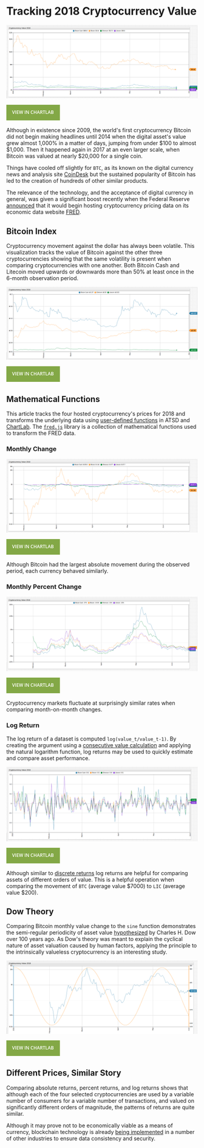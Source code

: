 # Tracking 2018 Cryptocurrency Value

![](./images/crypto-value-2018.png)

[![](./images/button.png)](https://apps.axibase.com/chartlab/71df6f9f#fullscreen)

Although in existence since 2009, the world's first cryptocurrency Bitcoin did not begin making headlines until 2014 when the digital asset's value grew almost 1,000% in a matter of days, jumping from under $100 to almost $1,000. Then it happened again in 2017 at an even larger scale, when Bitcoin was valued at nearly $20,000 for a single coin.

Things have cooled off slightly for `BTC`, as its known on the digital currency news and analysis site [CoinDesk](https://www.coindesk.com/) but the sustained popularity of Bitcoin has led to the creation of hundreds of other similar products.

The relevance of the technology, and the acceptance of digital currency in general, was given a significant boost recently when the Federal Reserve [announced](https://news.research.stlouisfed.org/2018/06/fred-adds-cryptocurrency-series/) that it would begin hosting cryptocurrency pricing data on its economic data website [FRED](https://research.stlouisfed.org/).

## Bitcoin Index

Cryptocurrency movement against the dollar has always been volatile. This visualization tracks the value of Bitcoin against the other three cryptocurrencies showing that the same volatility is present when comparing cryptocurrencies with one another. Both Bitcoin Cash and Litecoin moved upwards or downwards more than 50% at least once in the 6-month observation period.

![](./images/bitcoin-index.png)

[![](./images/button.png)](https://apps.axibase.com/chartlab/c00386b4#fullscreen)

## Mathematical Functions

This article tracks the four hosted cryptocurrency's prices for 2018 and transforms the underlying data using [user-defined functions](https://github.com/axibase/charts/blob/master/syntax/udf.md#user-defined-functions) in ATSD and [ChartLab](../../tutorials/shared/chartlab.md). The [`fred.js`](../../tutorials/shared/trends.md#fred-library) library is a collection of mathematical functions used to transform the FRED data.

### Monthly Change

![](./images/monthly-change.png)

[![](./images/button.png)](https://apps.axibase.com/chartlab/0fb3df5f#fullscreen)

Although Bitcoin had the largest absolute movement during the observed period, each currency behaved similarly.

### Monthly Percent Change

![](./images/monthly-percent-change.png)

[![](./images/button.png)](https://apps.axibase.com/chartlab/5a8664ca#fullscreen)

Cryptocurrency markets fluctuate at surprisingly similar rates when comparing month-on-month changes.

### Log Return

The log return of a dataset is computed `log(value_t/value_t-1)`. By creating the argument using a [consecutive value calculation](../../tutorials/subtract-subsequent-values/README.md#charts-functions) and applying the natural logarithm function, log returns may be used to quickly estimate and compare asset performance.

![](./images/log-returns.png)

[![](./images/button.png)](https://apps.axibase.com/chartlab/df649def#fullscreen)

Although similar to [discrete returns](#monthly-change) log returns are helpful for comparing assets of different orders of value. This is a helpful operation when comparing the movement of `BTC` (average value $7000) to `LIC` (average value $200).

## Dow Theory

Comparing Bitcoin monthly value change to the `sine` function demonstrates the semi-regular periodicity of asset value [hypothesized](https://en.wikipedia.org/wiki/Dow_theory) by Charles H. Dow over 100 years ago. As Dow's theory was meant to explain the cyclical nature of asset valuation caused by human factors, applying the principle to the intrinsically valueless cryptocurrency is an interesting study.

![](./images/dow-theory.png)

[![](./images/button.png)](https://apps.axibase.com/chartlab/78743661#fullscreen)

## Different Prices, Similar Story

Comparing absolute returns, percent returns, and log returns shows that although each of the four selected cryptocurrencies are used by a variable number of consumers for a variable number of transactions, and valued on significantly different orders of magnitude, the patterns of returns are quite similar.

Although it may prove not to be economically viable as a means of currency, blockchain technology is already [being implemented](http://fortune.com/2017/12/26/blockchain-tech-companies-ibm/) in a number of other industries to ensure data consistency and security.